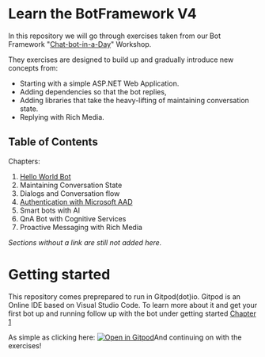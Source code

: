 # Learn the BotFramework V4

In this repository we will go through exercises taken from our Bot Framework "[Chat-bot-in-a-Day](https://www.orange-networks.com/products/ai)" Workshop.

They exercises are designed to build up and gradually introduce new concepts from: 
* Starting with a simple ASP.NET Web Application.
* Adding dependencies so that the bot replies, 
* Adding libraries that take the heavy-lifting of maintaining conversation state.
* Replying with Rich Media.

## Table of Contents

Chapters:
1. [Hello World Bot](./chap-1/README/md)
2. Maintaining Conversation State
3. Dialogs and Conversation flow
4. [Authentication with Microsoft AAD](./chap-4/README/md)
5. Smart bots with AI
6. QnA Bot with Cognitive Services
7. Proactive Messaging with Rich Media

_Sections without a link are still not added here._

# Getting started

This repository comes preprepared to run in Gitpod(dot)io. Gitpod is an Online IDE based on Visual Studio Code. To learn more about it and get your first bot up and running follow up with the bot under getting started [Chapter 1](./chap-1/README/md)

As simple as clicking here:
[![Open in Gitpod](https://gitpod.io/button/open-in-gitpod.svg)](https://gitpod.io/#https://github.com/rinormaloku/bot-mastery)And continuing on with the exercises!